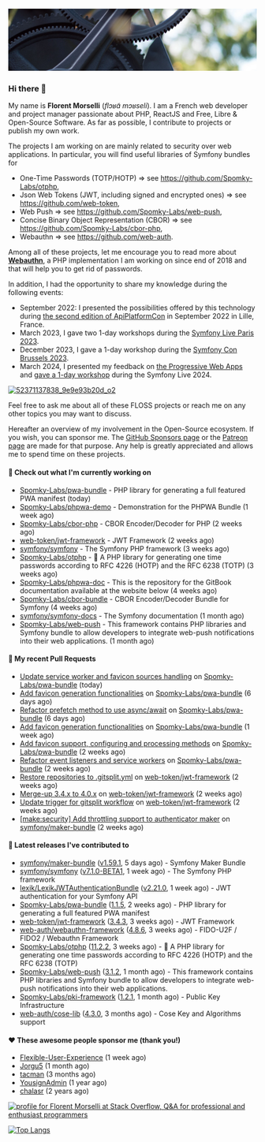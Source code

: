 ![Cover image](1.webp)

### Hi there 👋

My name is **Florent Morselli** (*flɔʁɑ̃ mɔʁseli*). I am a French web developer and project manager passionate about PHP, ReactJS and Free, Libre & Open-Source Software.
As far as possible, I contribute to projects or publish my own work.

The projects I am working on are mainly related to security over web applications. In particular, you will find useful libraries of Symfony bundles for
* One-Time Passwords (TOTP/HOTP) => see https://github.com/Spomky-Labs/otphp,
* Json Web Tokens (JWT, including signed and encrypted ones) => see https://github.com/web-token,
* Web Push => see https://github.com/Spomky-Labs/web-push,
* Concise Binary Object Representation (CBOR) => see https://github.com/Spomky-Labs/cbor-php,
* Webauthn => see https://github.com/web-auth.

Among all of these projects, let me encourage you to read more about [**Webauthn**](https://github.com/web-auth), a PHP implementation I am working on since end of 2018 and that will help you to get rid of passwords.

In addition, I had the opportunity to share my knowledge during the following events:

* September 2022: I presented the possibilities offered by this technology during [the second edition of ApiPlatformCon](https://youtu.be/Y2_0omg1CFk) in September 2022 in Lille, France.
* March 2023, I gave two 1-day workshops during the [Symfony Live Paris 2023](https://live.symfony.com/2023-paris/workshop/maximiser-la-securite-de-vos-applications-avec-le-bundle-security).
* December 2023, I gave a 1-day workshop during the [Symfony Con Brussels 2023](https://live.symfony.com/2023-brussels-con/workshop/road-to-safer-applications).
* March 2024, I presented my feedback on [the Progressive Web Apps](https://live.symfony.com/2024-paris/schedule/de-web-app-a-progressive-web-app) and [gave a 1-day workshop](https://live.symfony.com/2024-paris/workshop#securite-amelioree-et-webauthn-avec-symfony-2) during the Symfony Live 2024.

[![52371137838_9e9e93b20d_o2](https://user-images.githubusercontent.com/1091072/191684778-b9e26104-038d-45c2-a1b3-287233d15ecc.jpg)](https://api-platform.com/con/2022/conferences/webauthn-se-debarrasser-des-mots-de-passe-definitivement/)

Feel free to ask me about all of these FLOSS projects or reach me on any other topics you may want to discuss.

Hereafter an overview of my involvement in the Open-Source ecosystem.
If you wish, you can sponsor me. The [GitHub Sponsors page](https://github.com/sponsors/Spomky/) or the [Patreon page](https://www.patreon.com/FlorentMorselli) are made for that purpose. Any help is greatly appreciated and allows me to spend time on these projects.

#### 👷 Check out what I'm currently working on

- [Spomky-Labs/pwa-bundle](https://github.com/Spomky-Labs/pwa-bundle) - PHP library for generating a full featured PWA manifest (today)
- [Spomky-Labs/phpwa-demo](https://github.com/Spomky-Labs/phpwa-demo) - Demonstration for the PHPWA Bundle (1 week ago)
- [Spomky-Labs/cbor-php](https://github.com/Spomky-Labs/cbor-php) - CBOR Encoder/Decoder for PHP (2 weeks ago)
- [web-token/jwt-framework](https://github.com/web-token/jwt-framework) - JWT Framework (2 weeks ago)
- [symfony/symfony](https://github.com/symfony/symfony) - The Symfony PHP framework (3 weeks ago)
- [Spomky-Labs/otphp](https://github.com/Spomky-Labs/otphp) - :closed_lock_with_key: A PHP library for generating one time passwords according to RFC 4226 (HOTP) and the RFC 6238 (TOTP) (3 weeks ago)
- [Spomky-Labs/phpwa-doc](https://github.com/Spomky-Labs/phpwa-doc) - This is the repository for the GitBook documentation available at the website below (4 weeks ago)
- [Spomky-Labs/cbor-bundle](https://github.com/Spomky-Labs/cbor-bundle) - CBOR Encoder/Decoder Bundle for Symfony (4 weeks ago)
- [symfony/symfony-docs](https://github.com/symfony/symfony-docs) - The Symfony documentation (1 month ago)
- [Spomky-Labs/web-push](https://github.com/Spomky-Labs/web-push) - This framework contains PHP libraries and Symfony bundle to allow developers to integrate web-push notifications into their web applications. (1 month ago)

#### 🔨 My recent Pull Requests

- [Update service worker and favicon sources handling](https://github.com/Spomky-Labs/pwa-bundle/pull/196) on [Spomky-Labs/pwa-bundle](https://github.com/Spomky-Labs/pwa-bundle) (today)
- [Add favicon generation functionalities](https://github.com/Spomky-Labs/pwa-bundle/pull/194) on [Spomky-Labs/pwa-bundle](https://github.com/Spomky-Labs/pwa-bundle) (6 days ago)
- [Refactor prefetch method to use async/await](https://github.com/Spomky-Labs/pwa-bundle/pull/193) on [Spomky-Labs/pwa-bundle](https://github.com/Spomky-Labs/pwa-bundle) (6 days ago)
- [Add favicon generation functionalities](https://github.com/Spomky-Labs/pwa-bundle/pull/189) on [Spomky-Labs/pwa-bundle](https://github.com/Spomky-Labs/pwa-bundle) (1 week ago)
- [Add favicon support, configuring and processing methods](https://github.com/Spomky-Labs/pwa-bundle/pull/187) on [Spomky-Labs/pwa-bundle](https://github.com/Spomky-Labs/pwa-bundle) (2 weeks ago)
- [Refactor event listeners and service workers](https://github.com/Spomky-Labs/pwa-bundle/pull/186) on [Spomky-Labs/pwa-bundle](https://github.com/Spomky-Labs/pwa-bundle) (2 weeks ago)
- [Restore repositories to .gitsplit.yml](https://github.com/web-token/jwt-framework/pull/564) on [web-token/jwt-framework](https://github.com/web-token/jwt-framework) (2 weeks ago)
- [Merge-up 3.4.x to 4.0.x](https://github.com/web-token/jwt-framework/pull/563) on [web-token/jwt-framework](https://github.com/web-token/jwt-framework) (2 weeks ago)
- [Update trigger for gitsplit workflow](https://github.com/web-token/jwt-framework/pull/562) on [web-token/jwt-framework](https://github.com/web-token/jwt-framework) (2 weeks ago)
- [[make:security] Add throttling support to authenticator maker](https://github.com/symfony/maker-bundle/pull/1524) on [symfony/maker-bundle](https://github.com/symfony/maker-bundle) (2 weeks ago)

#### 🔭 Latest releases I've contributed to

- [symfony/maker-bundle](https://github.com/symfony/maker-bundle) ([v1.59.1](https://github.com/symfony/maker-bundle/releases/tag/v1.59.1), 5 days ago) - Symfony Maker Bundle
- [symfony/symfony](https://github.com/symfony/symfony) ([v7.1.0-BETA1](https://github.com/symfony/symfony/releases/tag/v7.1.0-BETA1), 1 week ago) - The Symfony PHP framework
- [lexik/LexikJWTAuthenticationBundle](https://github.com/lexik/LexikJWTAuthenticationBundle) ([v2.21.0](https://github.com/lexik/LexikJWTAuthenticationBundle/releases/tag/v2.21.0), 1 week ago) - JWT authentication for your Symfony API
- [Spomky-Labs/pwa-bundle](https://github.com/Spomky-Labs/pwa-bundle) ([1.1.5](https://github.com/Spomky-Labs/pwa-bundle/releases/tag/1.1.5), 2 weeks ago) - PHP library for generating a full featured PWA manifest
- [web-token/jwt-framework](https://github.com/web-token/jwt-framework) ([3.4.3](https://github.com/web-token/jwt-framework/releases/tag/3.4.3), 3 weeks ago) - JWT Framework
- [web-auth/webauthn-framework](https://github.com/web-auth/webauthn-framework) ([4.8.6](https://github.com/web-auth/webauthn-framework/releases/tag/4.8.6), 3 weeks ago) - FIDO-U2F / FIDO2 / Webauthn Framework
- [Spomky-Labs/otphp](https://github.com/Spomky-Labs/otphp) ([11.2.2](https://github.com/Spomky-Labs/otphp/releases/tag/11.2.2), 3 weeks ago) - :closed_lock_with_key: A PHP library for generating one time passwords according to RFC 4226 (HOTP) and the RFC 6238 (TOTP)
- [Spomky-Labs/web-push](https://github.com/Spomky-Labs/web-push) ([3.1.2](https://github.com/Spomky-Labs/web-push/releases/tag/3.1.2), 1 month ago) - This framework contains PHP libraries and Symfony bundle to allow developers to integrate web-push notifications into their web applications.
- [Spomky-Labs/pki-framework](https://github.com/Spomky-Labs/pki-framework) ([1.2.1](https://github.com/Spomky-Labs/pki-framework/releases/tag/1.2.1), 1 month ago) - Public Key Infrastructure
- [web-auth/cose-lib](https://github.com/web-auth/cose-lib) ([4.3.0](https://github.com/web-auth/cose-lib/releases/tag/4.3.0), 3 months ago) - Cose Key and Algorithms support

#### ❤️ These awesome people sponsor me (thank you!)

- [Flexible-User-Experience](https://github.com/Flexible-User-Experience) (1 week ago)
- [Jorgu5](https://github.com/Jorgu5) (1 month ago)
- [tacman](https://github.com/tacman) (3 months ago)
- [YousignAdmin](https://github.com/YousignAdmin) (1 year ago)
- [chalasr](https://github.com/chalasr) (2 years ago)

<a href="https://stackoverflow.com/users/2157818/florent-morselli"><img src="https://stackoverflow.com/users/flair/2157818.png" width="208" height="58" alt="profile for Florent Morselli at Stack Overflow, Q&amp;A for professional and enthusiast programmers" title="profile for Florent Morselli at Stack Overflow, Q&amp;A for professional and enthusiast programmers"></a>

[![Top Langs](https://wakatime.com/share/@Spomky/aa41d408-c524-4a5f-936d-0b9446698abd.svg)](https://wakatime.com/@Spomky)
